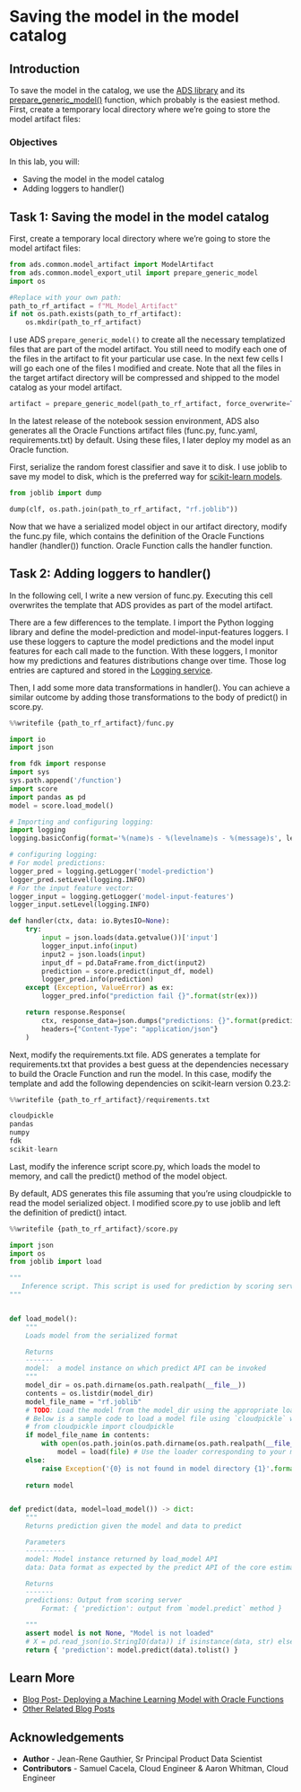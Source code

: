 # Saving the model in the model catalog

## Introduction

To save the model in the catalog, we use the [ADS library](https://docs.cloud.oracle.com/en-us/iaas/tools/ads-sdk/latest/index.html) and its [prepare_generic_model()](https://docs.cloud.oracle.com/en-us/iaas/tools/ads-sdk/latest/user_guide/modelcatalog/modelcatalog.html%22%20%5Cl%20%22generic-model-approach) function, which probably is the easiest method. First, create a temporary local directory where we’re going to store the model artifact files: 

### Objectives

In this lab, you will:
* Saving the model in the model catalog
* Adding loggers to handler() 


## Task 1: Saving the model in the model catalog

First, create a temporary local directory where we’re going to store the model artifact files: 

```python
from ads.common.model_artifact import ModelArtifact
from ads.common.model_export_util import prepare_generic_model
import os

#Replace with your own path: 
path_to_rf_artifact = f"ML_Model_Artifact"
if not os.path.exists(path_to_rf_artifact):
    os.mkdir(path_to_rf_artifact)
```

I use ADS `prepare_generic_model()` to create all the necessary templatized files that are part of the model artifact. You still need to modify each one of the files in the artifact to fit your particular use case. In the next few cells I will go each one of the files I modified and create. Note that all the files in the target artifact directory will be compressed and shipped to the model catalog as your model artifact. 

```python
artifact = prepare_generic_model(path_to_rf_artifact, force_overwrite=True, data_science_env=True)
```

In the latest release of the notebook session environment, ADS also generates all the Oracle Functions artifact files (func.py, func.yaml, requirements.txt) by default. Using these files, I later deploy my model as an Oracle function. 

First, serialize the random forest classifier and save it to disk. I use joblib to save my model to disk, which is the preferred way for [scikit-learn models](https://scikit-learn.org/stable/modules/model_persistence.html). 

```python
from joblib import dump

dump(clf, os.path.join(path_to_rf_artifact, "rf.joblib"))
```

Now that we have a serialized model object in our artifact directory, modify the func.py file, which contains the definition of the Oracle Functions handler (handler()) function. Oracle Function calls the handler function.  



## Task 2: Adding loggers to handler()

In the following cell, I write a new version of func.py. Executing this cell overwrites the template that ADS provides as part of the model artifact. 

There are a few differences to the template. I import the Python logging library and define the model-prediction and model-input-features loggers. I use these loggers to capture the model predictions and the model input features for each call made to the function. With these loggers, I monitor how my predictions and features distributions change over time. Those log entries are captured and stored in the [Logging service](https://docs.cloud.oracle.com/en-us/iaas/Content/Logging/Concepts/loggingoverview.htm#loggingoverview). 

Then, I add some more data transformations in handler(). You can achieve a similar outcome by adding those transformations to the body of predict() in score.py. 

```python
%%writefile {path_to_rf_artifact}/func.py

import io
import json

from fdk import response
import sys
sys.path.append('/function')
import score
import pandas as pd
model = score.load_model()

# Importing and configuring logging: 
import logging
logging.basicConfig(format='%(name)s - %(levelname)s - %(message)s', level=logging.INFO)

# configuring logging: 
# For model predictions: 
logger_pred = logging.getLogger('model-prediction')
logger_pred.setLevel(logging.INFO)
# For the input feature vector: 
logger_input = logging.getLogger('model-input-features')
logger_input.setLevel(logging.INFO)

def handler(ctx, data: io.BytesIO=None):
    try:
        input = json.loads(data.getvalue())['input']
        logger_input.info(input)
        input2 = json.loads(input)
        input_df = pd.DataFrame.from_dict(input2)
        prediction = score.predict(input_df, model)
        logger_pred.info(prediction)
    except (Exception, ValueError) as ex:
        logger_pred.info("prediction fail {}".format(str(ex)))

    return response.Response(
        ctx, response_data=json.dumps("predictions: {}".format(prediction)),
        headers={"Content-Type": "application/json"}
    )
  ```

Next, modify the requirements.txt file. ADS generates a template for requirements.txt that provides a best guess at the dependencies necessary to build the Oracle Function and run the model. In this case, modify the template and add the following dependencies on scikit-learn version 0.23.2: 

```python
%%writefile {path_to_rf_artifact}/requirements.txt

cloudpickle
pandas
numpy
fdk
scikit-learn
```

Last, modify the inference script score.py, which loads the model to memory, and call the predict() method of the model object. 

By default, ADS generates this file assuming that you’re using cloudpickle to read the model serialized object. I modified score.py to use joblib and left the definition of predict() intact. 

```python
%%writefile {path_to_rf_artifact}/score.py

import json
import os
from joblib import load

"""
   Inference script. This script is used for prediction by scoring server when schema is known.
"""


def load_model():
    """
    Loads model from the serialized format

    Returns
    -------
    model:  a model instance on which predict API can be invoked
    """
    model_dir = os.path.dirname(os.path.realpath(__file__))
    contents = os.listdir(model_dir)
    model_file_name = "rf.joblib"
    # TODO: Load the model from the model_dir using the appropriate loader
    # Below is a sample code to load a model file using `cloudpickle` which was serialized using `cloudpickle`
    # from cloudpickle import cloudpickle
    if model_file_name in contents:
        with open(os.path.join(os.path.dirname(os.path.realpath(__file__)), model_file_name), "rb") as file:
            model = load(file) # Use the loader corresponding to your model file.
    else:
        raise Exception('{0} is not found in model directory {1}'.format(model_file_name, model_dir))
    
    return model


def predict(data, model=load_model()) -> dict:
    """
    Returns prediction given the model and data to predict

    Parameters
    ----------
    model: Model instance returned by load_model API
    data: Data format as expected by the predict API of the core estimator. For eg. in case of sckit models it could be numpy array/List of list/Panda DataFrame

    Returns
    -------
    predictions: Output from scoring server
        Format: { 'prediction': output from `model.predict` method }

    """
    assert model is not None, "Model is not loaded"
    # X = pd.read_json(io.StringIO(data)) if isinstance(data, str) else pd.DataFrame.from_dict(data)
    return { 'prediction': model.predict(data).tolist() }
```

## Learn More

* [Blog Post- Deploying a Machine Learning Model with Oracle Functions](https://blogs.oracle.com/ai-and-datascience/post/deploying-a-machine-learning-model-with-oracle-functions)
* [Other Related Blog Posts](https://blogs.oracle.com/ai-and-datascience/authors/Blog-Author/COREA7667DA212B34765B4DB91B94737F00E/jean-rene-gauthier)

## Acknowledgements
* **Author** - Jean-Rene Gauthier, Sr Principal Product Data Scientist
* **Contributors** -  Samuel Cacela, Cloud Engineer & Aaron Whitman, Cloud Engineer
